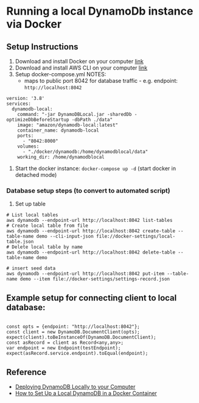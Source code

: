 # Running a local DynamoDb instance via Docker

## Setup Instructions
1. Download and install Docker on your computer [link](https://docs.docker.com/get-docker/)
1. Download and install AWS CLI on your computer [link](https://docs.aws.amazon.com/cli/latest/userguide/cli-chap-install.html)
1. Setup docker-compose.yml
   NOTES:
     - maps to public port 8042 for database traffic - e.g. endpoint: `http://localhost:8042`
```
version: '3.8'
services:
  dynamodb-local:
    command: "-jar DynamoDBLocal.jar -sharedDb -optimizeDbBeforeStartup -dbPath ./data"
    image: "amazon/dynamodb-local:latest"
    container_name: dynamodb-local
    ports:
      - "8042:8000"
    volumes:
      - "./docker/dynamodb:/home/dynamodblocal/data"
    working_dir: /home/dynamodblocal
```
1. Start the docker instance: `docker-compose up -d` (start docker in detached mode)

### Database setup steps (to convert to automated script)
1. Set up table
```
# List local tables
aws dynamodb --endpoint-url http://localhost:8042 list-tables
# Create local table from file
aws dynamodb --endpoint-url http://localhost:8042 create-table --table-name demo --cli-input-json file://docker-settings/local-table.json
# Delete local table by name
aws dynamodb --endpoint-url http://localhost:8042 delete-table --table-name demo

# insert seed data
aws dynamodb --endpoint-url http://localhost:8042 put-item --table-name demo --item file://docker-settings/settings-record.json
```

## Example setup for connecting client to local database:
```

const opts = {endpoint: "http://localhost:8042"};
const client = new DynamoDB.DocumentClient(opts);
expect(client).toBeInstanceOf(DynamoDB.DocumentClient);
const asRecord = client as Record<any,any>;
var endpoint = new Endpoint(testEndpoint);
expect(asRecord.service.endpoint).toEqual(endpoint);
```


## Reference
- [Deploying DynamoDB Locally to your Computer](https://docs.aws.amazon.com/amazondynamodb/latest/developerguide/DynamoDBLocal.DownloadingAndRunning.html)
- [How to Set Up a Local DynamoDB in a Docker Container](https://betterprogramming.pub/how-to-set-up-a-local-dynamodb-in-a-docker-container-and-perform-the-basic-putitem-getitem-38958237b968)